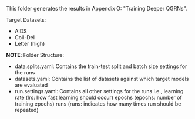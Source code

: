 This folder generates the results in Appendix O: "Training Deeper QGRNs".

Target Datasets:
- AIDS
- Coil-Del
- Letter (high)

**NOTE**:
Folder Structure:
- data.splits.yaml: Contains the train-test split and batch size settings for the runs
- datasets.yaml: Contains the list of datasets against which target models are evaluated
- run.settings.yaml: Contains all other settings for the runs 
    i.e., learning rate (lrs: how fast learning should occur)
          epochs (epochs: number of training epochs)
          runs (runs: indicates how many times run should be repeated)
